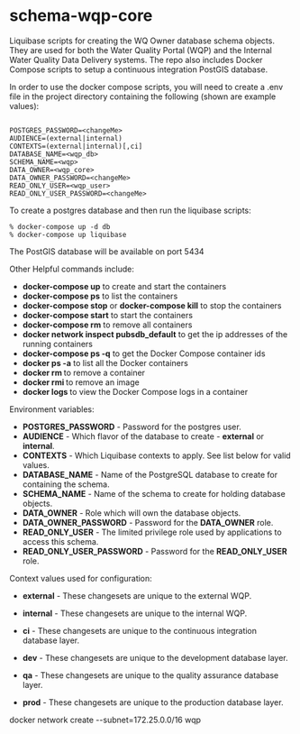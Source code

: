 # schema\-wqp\-core

Liquibase scripts for creating the WQ Owner database schema objects. They are used for both the Water Quality Portal (WQP) and the Internal Water Quality Data Delivery systems. The repo also includes Docker Compose scripts to setup a continuous integration PostGIS database.

In order to use the docker compose scripts, you will need to create a .env file in the project directory containing
the following (shown are example values):
```

POSTGRES_PASSWORD=<changeMe>
AUDIENCE=(external|internal)
CONTEXTS=(external|internal)[,ci]
DATABASE_NAME=<wqp_db>
SCHEMA_NAME=<wqp>
DATA_OWNER=<wqp_core>
DATA_OWNER_PASSWORD=<changeMe>
READ_ONLY_USER=<wqp_user>
READ_ONLY_USER_PASSWORD=<changeMe>

```

To create a postgres database and then run the liquibase scripts:
```
% docker-compose up -d db
% docker-compose up liquibase
```

The PostGIS database will be available on port 5434

Other Helpful commands include:
* __docker-compose up__ to create and start the containers
* __docker-compose ps__ to list the containers
* __docker-compose stop__ or __docker-compose kill__ to stop the containers
* __docker-compose start__ to start the containers
* __docker-compose rm__ to remove all containers
* __docker network inspect pubsdb_default__ to get the ip addresses of the running containers
* __docker-compose ps -q__ to get the Docker Compose container ids
* __docker ps -a__ to list all the Docker containers
* __docker rm <containerId>__ to remove a container
* __docker rmi <imageId>__ to remove an image
* __docker logs <containerID>__ to view the Docker Compose logs in a container


Environment variables:

* **POSTGRES_PASSWORD** - Password for the postgres user.
* **AUDIENCE** - Which flavor of the database to create - **external** or **internal**.
* **CONTEXTS** - Which Liquibase contexts to apply. See list below for valid values.
* **DATABASE_NAME** - Name of the PostgreSQL database to create for containing the schema.
* **SCHEMA_NAME** - Name of the schema to create for holding database objects.
* **DATA_OWNER** - Role which will own the database objects.
* **DATA_OWNER_PASSWORD** - Password for the **DATA_OWNER** role.
* **READ_ONLY_USER** - The limited privilege role used by applications to access this schema.
* **READ_ONLY_USER_PASSWORD** - Password for the **READ_ONLY_USER** role.



Context values used for configuration:

* **external** - These changesets are unique to the external WQP.
* **internal** - These changesets are unique to the internal WQP.

* **ci** - These changesets are unique to the continuous integration database layer.
* **dev** - These changesets are unique to the development database layer.
* **qa** - These changesets are unique to the quality assurance database layer.
* **prod** - These changesets are unique to the production database layer.

docker network create --subnet=172.25.0.0/16 wqp
